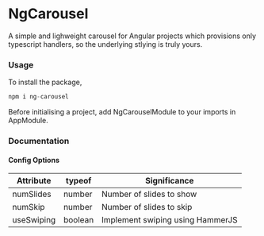 # NgCarousel

A simple and lighweight carousel for Angular projects which provisions only typescript handlers, so the underlying stlying is truly yours.


### Usage ###
To install the package,
```python
npm i ng-carousel
```

Before initialising a project, add NgCarouselModule to your imports in AppModule.

### Documentation ###

#### Config Options ####
| Attribute | typeof | Significance |
| --- | --- | --- |
| numSlides | number | Number of slides to show |
| numSkip | number | Number of slides to skip |
| useSwiping | boolean | Implement swiping using HammerJS |
